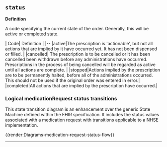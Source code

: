 ## `status`

<b>Definition</b><br>

A code specifying the current state of the order. Generally, this will be active or completed state.


| Code| Definition | 
|--
|active|The prescription is 'actionable', but not all actions that are implied by it have occurred yet. It has not been dispensed or filled. |
|cancelled| The prescription is to be cancelled or it has been cancelled been withdrawn before any administrations have occurred. Prescriptions in the process of being cancelled will be regarded as active until all actions are complete. |
|stopped|Actions implied by the prescription are to be permanently halted, before all of the administrations occurred. This should not be used if the original order was entered in error.| 
|completed|All actions that are implied by the prescription have occurred.| 


### Logical medicationRequest status transitions
  This state transition diagram is an enhancement over the generic State Machine defined within the FHIR specification. It includes the status values associated with a medication request with transitions applicable to a NHSE implementation.

{{render:Diagrams-medication-request-status-flow}}

---